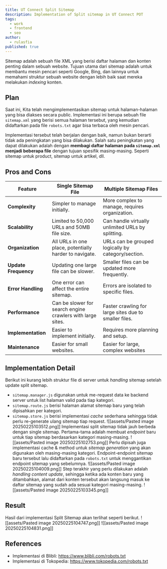 ```yaml
---
title: UT Connect Split Sitemap
description: Implementation of Split sitemap in UT Connect POT
tags:
  - work
  - frontend
  - seo
author:
  - rulasfia
published: true
---
```

Sitemap adalah sebuah file XML yang berisi daftar halaman dan konten penting dalam sebuah website. Tujuan utama dari sitemap adalah untuk membantu mesin pencari seperti Google, Bing, dan lainnya untuk memahami struktur sebuah website dengan lebih baik saat mereka melakukan *indexing* konten.
## Plan
Saat ini, Kita telah mengimplementasikan sitemap untuk halaman-halaman yang bisa diakses secara public. Implementasi ini berupa sebuah file `sitemap.xml` yang berisi semua halaman tersebut, yang kemudian didaftarkan pada file `robots.txt` agar bisa terbaca oleh mesin pencari.

Implementasi tersebut telah berjalan dengan baik, namun bukan berarti tidak ada peningkatan yang bisa dilakukan. Salah satu peningkatan yang dapat dilakukan adalah dengan **membagi daftar halaman pada `sitemap.xml` menjadi beberapa file** dengan tujuan spesifik masing-masing. Seperti sitemap untuk product, sitemap untuk artikel, dll.
## Pros and Cons
| Feature              | Single Sitemap File                                        | Multiple Sitemap Files                                |
| -------------------- | ---------------------------------------------------------- | ----------------------------------------------------- |
| **Complexity**       | Simpler to manage initially.                               | More complex to manage, requires organization.        |
| **Scalability**      | Limited to 50,000 URLs and 50MB file size.                 | Can handle virtually unlimited URLs by splitting.     |
| **Organization**     | All URLs in one place, potentially harder to navigate.     | URLs can be grouped logically by category/section.    |
| **Update Frequency** | Updating one large file can be slower.                     | Smaller files can be updated more frequently.         |
| **Error Handling**   | One error can affect the entire sitemap.                   | Errors are isolated to specific files.                |
| **Performance**      | Can be slower for search engine crawlers with large sites. | Faster crawling for large sites due to smaller files. |
| **Implementation**   | Easier to implement initially.                             | Requires more planning and setup.                     |
| **Maintenance**      | Easier for small websites.                                 | Easier for large, complex websites                    |
## Implementation Detail
Berikut ini kurang lebih struktur file di server untuk *handling* sitemap setelah update split sitemap. 
- `sitemap.manager.js` digunakan untuk me-request data ke backend server untuk list halaman valid pada tiap kategori. 
- `sitemap.route.js` berisi halaman alamat sitemap baru yang telah dipisahkan per kategori. 
- `sitemap.store.js` berisi implementasi *cache* sederhana sehingga tidak perlu re-generate ulang sitemap tiap request.
![[assets/Pasted image 20250225103512.png]]
Implementasi split sitemap tidak jauh berbeda dengan single sitemap. Pertama-tama adalah membuat *endpoint* baru untuk tiap sitemap berdasarkan kategori masing-masing.
![[assets/Pasted image 20250225102753.png]]
Perlu dipisah juga implementasi cache & method untuk *sitemap generation* yang akan digunakan oleh masing-masing kategori. Endpoint-endpoint sitemap baru tersebut lalu didaftarkan pada `robots.txt` untuk menggantikan endpoint sitemap yang sebelumnya.
![[assets/Pasted image 20250225104009.png]]
Step terakhir yang perlu dilakukan adalah *handling content update*, sehingga ketika ada konten baru yang ditambahkan, alamat dari konten tersebut akan langsung masuk ke daftar sitemap yang sudah ada sesuai kategori masing-masing.
![[assets/Pasted image 20250225103345.png]]
## Result
Hasil dari implementasi Split Sitemap akan terlihat seperti berikut.
![[assets/Pasted image 20250225104747.png]]
![[assets/Pasted image 20250225104831.png]]
## References
- Implementasi di Blibli: https://www.blibli.com/robots.txt
- Implementasi di Tokopedia: https://www.tokopedia.com/robots.txt